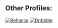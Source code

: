 


## Other Profiles:
[![Behance](https://img.shields.io/badge/Behance-1769ff?logo=behance&logoColor=white)](https://behance.net/AshwathSubramani) [![Dribbble](https://img.shields.io/badge/Dribbble-ea4c89?logo=dribbble&logoColor=white)](https://dribbble.com/AshwathSubramani)
